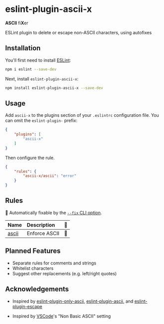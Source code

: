 # eslint-plugin-ascii-x

**ASCII** fi**X**er

ESLint plugin to delete or escape non-ASCII characters, using autofixes

## Installation

You'll first need to install [ESLint](https://eslint.org/):

```sh
npm i eslint --save-dev
```

Next, install `eslint-plugin-ascii-x`:

```sh
npm install eslint-plugin-ascii-x --save-dev
```

## Usage

Add `ascii-x` to the plugins section of your `.eslintrc` configuration file. You can omit the `eslint-plugin-` prefix:

```json
{
    "plugins": [
        "ascii-x"
    ]
}
```


Then configure the rule.

```json
{
    "rules": {
        "ascii-x/ascii": "error"
    }
}
```


## Rules

<!-- begin auto-generated rules list -->

🔧 Automatically fixable by the [`--fix` CLI option](https://eslint.org/docs/user-guide/command-line-interface#--fix).

| Name                         | Description   | 🔧 |
| :--------------------------- | :------------ | :- |
| [ascii](https://github.com/Tenebrosus3141/eslint-plugin-ascii-x/blob/master/docs/rules/ascii.md) | Enforce ASCII | 🔧 |

<!-- end auto-generated rules list -->

## Planned Features

* Separate rules for comments and strings
* Whitelist characters
* Suggest other replacements (e.g. left/right quotes)

## Acknowledgements

* Inspired by [eslint-plugin-only-ascii](https://www.npmjs.com/package/eslint-plugin-only-ascii), [eslint-plugin-ascii](https://www.npmjs.com/package/eslint-plugin-ascii), and [eslint-plugin-escape](https://www.npmjs.com/package/eslint-plugin-escape)

* Inspired by [VSCode](https://code.visualstudio.com/)'s "Non Basic ASCII" setting
